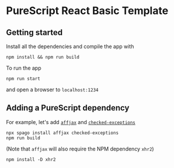 # PureScript React Basic Template

## Getting started

Install all the dependencies and compile the app with

```shell
npm install && npm run build
```

To run the app

```shell
npm run start
```

and open a browser to `localhost:1234`

## Adding a PureScript dependency

For example, let's add [`affjax`](https://github.com/purescript-contrib/purescript-affjax) and [`checked-exceptions`](https://github.com/natefaubion/purescript-checked-exceptions)

```shell
npx spago install affjax checked-exceptions
npm run build
```

(Note that `affjax` will also require the NPM dependency `xhr2`)
```shell
npm install -D xhr2
```
